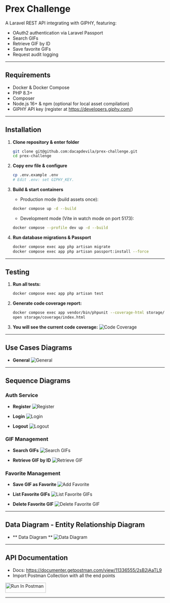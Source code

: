 # Prex Challenge

A Laravel REST API integrating with GIPHY, featuring:

- OAuth2 authentication via Laravel Passport
- Search GIFs
- Retrieve GIF by ID
- Save favorite GIFs
- Request audit logging  

---

## Requirements

- Docker & Docker Compose
- PHP 8.3+
- Composer
- Node.js 16+ & npm (optional for local asset compilation)
- GIPHY API key (register at https://developers.giphy.com/)

---

## Installation

1. **Clone repository & enter folder**

    ```bash
    git clone git@github.com:dacapdevila/prex-challenge.git
    cd prex-challenge
    ```

2. **Copy env file & configure**

    ```bash
    cp .env.example .env
    # Edit .env: set GIPHY_KEY.
    ```

3. **Build & start containers**

   - Production mode (build assets once):
   
   ```bash
   docker compose up -d --build
   ```

    - Development mode (Vite in watch mode on port 5173):

   ```bash
   docker compose --profile dev up -d --build
   ```

4. **Run database migrations & Passport**

   ```bash
   docker compose exec app php artisan migrate
   docker compose exec app php artisan passport:install --force
   ```

---

## Testing

1. **Run all tests:**

   ```bash
   docker compose exec app php artisan test
   ```
   
2. **Generate code coverage report:**

   ```bash
   docker compose exec app vendor/bin/phpunit --coverage-html storage/coverage
   open storage/coverage/index.html
   ```
3. **You will see the current code coverage:**
![Code Coverage](docs/assets/code_coverage.png)

---

## Use Cases Diagrams

- **General**
  ![General](docs/assets/use_cases_diagrams.png)

---

## Sequence Diagrams

### Auth Service

- **Register**
  ![Register](docs/assets/sequence_diagram_register.png)

- **Login**
  ![Login](docs/assets/sequence_diagram_login.png)

- **Logout**
  ![Logout](docs/assets/sequence_diagram_logout.png)

### GIF Management

- **Search GIFs**
  ![Search GIFs](docs/assets/sequence_diagram_search_gifs.png)

- **Retrieve GIF by ID**
  ![Retrieve GIF](docs/assets/sequence_diagram_retrieve_gif.png)

### Favorite Management

- **Save GIF as Favorite**
  ![Add Favorite](docs/assets/sequence_diagram_add_gif_to_favorites.png)

- **List Favorite GIFs**
  ![List Favorite GIFs](docs/assets/sequence_diagram_list_favorites.png)

- **Delete Favorite GIF**
  ![Delete Favorite GIF](docs/assets/sequence_diagram_delete_favorite.png)

---

## Data Diagram - Entity Relationship Diagram

- ** Data Diagram **
  ![Data Diagram](docs/assets/ERD.png)

---

## API Documentation

- Docs: https://documenter.getpostman.com/view/11336555/2sB2jAaTL9
- Import Postman Collection with all the end points

[<img src="https://run.pstmn.io/button.svg" alt="Run In Postman" style="width: 128px; height: 32px;">](https://god.gw.postman.com/run-collection/:2sB2jAaTL9?action=collection%2Ffork&source=rip_markdown&:collection_url)

---

